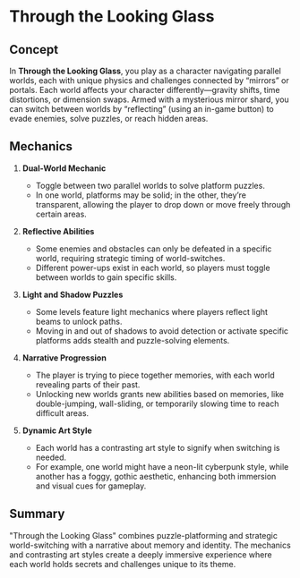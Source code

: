 # Through the Looking Glass

## Concept
In **Through the Looking Glass**, you play as a character navigating parallel worlds, each with unique physics and challenges connected by “mirrors” or portals. Each world affects your character differently—gravity shifts, time distortions, or dimension swaps. Armed with a mysterious mirror shard, you can switch between worlds by “reflecting” (using an in-game button) to evade enemies, solve puzzles, or reach hidden areas.

## Mechanics

1. **Dual-World Mechanic**
   - Toggle between two parallel worlds to solve platform puzzles.
   - In one world, platforms may be solid; in the other, they’re transparent, allowing the player to drop down or move freely through certain areas.

2. **Reflective Abilities**
   - Some enemies and obstacles can only be defeated in a specific world, requiring strategic timing of world-switches.
   - Different power-ups exist in each world, so players must toggle between worlds to gain specific skills.

3. **Light and Shadow Puzzles**
   - Some levels feature light mechanics where players reflect light beams to unlock paths.
   - Moving in and out of shadows to avoid detection or activate specific platforms adds stealth and puzzle-solving elements.

4. **Narrative Progression**
   - The player is trying to piece together memories, with each world revealing parts of their past.
   - Unlocking new worlds grants new abilities based on memories, like double-jumping, wall-sliding, or temporarily slowing time to reach difficult areas.

5. **Dynamic Art Style**
   - Each world has a contrasting art style to signify when switching is needed.
   - For example, one world might have a neon-lit cyberpunk style, while another has a foggy, gothic aesthetic, enhancing both immersion and visual cues for gameplay.

## Summary
"Through the Looking Glass" combines puzzle-platforming and strategic world-switching with a narrative about memory and identity. The mechanics and contrasting art styles create a deeply immersive experience where each world holds secrets and challenges unique to its theme.
